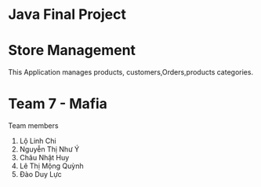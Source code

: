 # Java Final Project
# Store Management
This Application manages products, customers,Orders,products categories.
# Team 7 - Mafia
Team members
1. Lộ Linh Chi
2. Nguyễn Thị Như Ý
3. Châu Nhật Huy
4. Lê Thị Mộng Quỳnh
5. Đào Duy Lực
